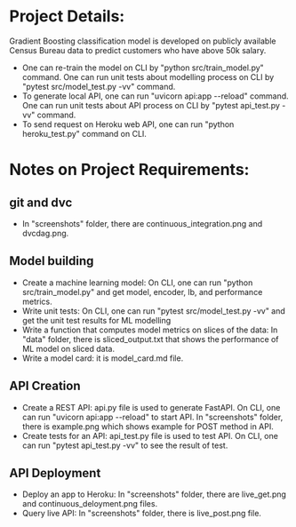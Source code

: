 # Project Details:
Gradient Boosting classification model is developed on publicly available Census Bureau data to predict customers who have above 50k salary.
* One can re-train the model on CLI by "python src/train_model.py" command. One can run unit tests about modelling process on CLI by "pytest src/model_test.py -vv" command.
* To generate local API, one can run "uvicorn api:app --reload" command. One can run unit tests about API process on CLI by "pytest api_test.py -vv" command.
* To send request on Heroku web API, one can run "python heroku_test.py" command on CLI.

# Notes on Project Requirements:
## git and dvc
* In "screenshots" folder, there are continuous_integration.png and dvcdag.png. 
## Model building
* Create a machine learning model: On CLI, one can run "python src/train_model.py" and get model, encoder, lb, and performance metrics.
* Write unit tests: On CLI, one can run "pytest src/model_test.py -vv" and get the unit test results for ML modelling
* Write a function that computes model metrics on slices of the data: In "data" folder, there is sliced_output.txt that shows the performance of ML model on sliced data.
* Write a model card: it is model_card.md file.
## API Creation
* Create a REST API: api.py file is used to generate FastAPI. On CLI, one can run "uvicorn api:app --reload" to start API. In "screenshots" folder, there is example.png which shows example for POST method in API.
* Create tests for an API:  api_test.py file is used to test API. On CLI, one can run "pytest api_test.py -vv" to see the result of test. 
## API Deployment
* Deploy an app to Heroku: In "screenshots" folder, there are live_get.png and continuous_deloyment.png files.
* Query live API: In "screenshots" folder, there is live_post.png file. 
